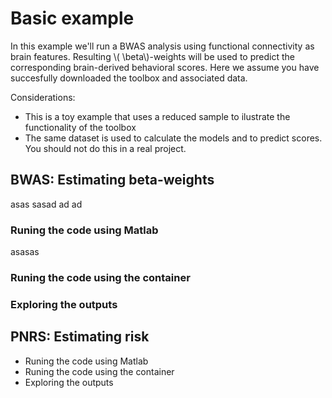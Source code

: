 <script type="text/javascript"
        src="https://cdnjs.cloudflare.com/ajax/libs/mathjax/2.7.0/MathJax.js?config=TeX-AMS_CHTML"></script>
# Basic example 
In this example we'll run a BWAS analysis using functional connectivity as brain features. Resulting \\( \beta\\)-weights will be used to predict the corresponding brain-derived behavioral scores. Here we assume you have succesfully downloaded the toolbox and associated data. 

Considerations:

- This is a toy example that uses a reduced sample to ilustrate the functionality of the toolbox
- The same dataset is used to calculate the models and to predict scores. You should not do this in a real project.


## BWAS: Estimating beta-weights
asas sasad ad ad 
### Runing the code using Matlab
asasas
### Runing the code using the container
### Exploring the outputs

## PNRS: Estimating risk
- Runing the code using Matlab
- Runing the code using the container
- Exploring the outputs